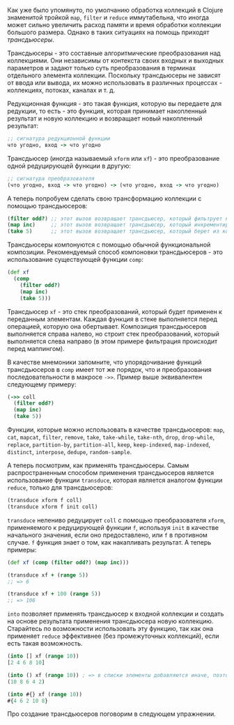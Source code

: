 Как уже было упомянуто, по умолчанию обработка коллекций в Clojure знаменитой тройкой `map`, `filter` и `reduce` иммутабельна, что иногда может сильно увеличить расход памяти и время обработки коллекции большого размера. Однако в таких ситуациях на помощь приходят *трансдьюсеры*.

Трансдьюсеры - это составные алгоритмические преобразования над коллекциями. Они независимы от контекста своих входных и выходных параметров и задают только суть преобразования в терминах отдельного элемента коллекции. Поскольку трансдьюсеры не зависят от ввода или вывода, их можно использовать в различных процессах - коллекциях, потоках, каналах и т. д.

Редукционная функция - это такая функция, которую вы передаете для редукции, то есть - это функция, которая принимает накопленный результат и новую коллекцию и возвращает новый накопленный результат:

```clojure
;; сигнатура редукционной функции
что угодно, вход -> что угодно
```

Трансдьюсер (иногда называемый `xform` или `xf`) - это преобразование одной редуцирующей функции в другую:

```clojure
;; сигнатура преобразователя
(что угодно, вход -> что угодно) -> (что угодно, вход -> что угодно)
```

А теперь попробуем сделать свою трансформацию коллекции с помощью трансдьюсеров:

```clojure
(filter odd?) ;; этот вызов возвращает трансдьюсер, который фильтрует нечетные числа
(map inc)     ;; этот вызов возвращает трансдьюсер, который инкрементирует все числа на 1
(take 5)      ;; этот вызов возвращает трансдьюсер, который берет из коллекции первые 5 чисел
```

Трансдьюсеры компонуются с помощью обычной функциональной композиции. Рекомендуемый способ компоновки трансдьюсеров - это использование существующей функции `comp`:

```clojure
(def xf
  (comp
    (filter odd?)
    (map inc)
    (take 5)))
```

Трансдьюсер `xf` - это стек преобразований, который будет применен к переданным элементам. Каждая функция в стеке выполняется перед операцией, которую она обертывает. Композиция трансдьюсеров выполняется справа налево, но строит стек преобразований, который выполняется слева направо (в этом примере фильтрация происходит перед маппингом).

В качестве мнемоники запомните, что упорядочивание функций трансдьюсеров в `comp` имеет тот же порядок, что и преобразования последовательности в макросе `->>`. Пример выше эквивалентен следующему примеру:

```clojure
(->> coll
  (filter odd?)
  (map inc)
  (take 5))
```

Функции, которые можно использовать в качестве трансдьюсеров: `map`, `cat`, `mapcat`, `filter`, `remove`, `take`, `take-while`, `take-nth`, `drop`, `drop-while`, `replace`, `partition-by`, `partition-all`, `keep`, `keep-indexed`, `map-indexed`, `distinct`, `interpose`, `dedupe`, `random-sample`.

А теперь посмотрим, как применять трансдьюсеры. Самым распространенным способом применения трансдьюсеров является использование функции `transduce`, которая является аналогом функции `reduce`, только для трансдьюсеров:

```clojure
(transduce xform f coll)
(transduce xform f init coll)
```

`transduce` нелениво редуцирует `coll` с помощью преобразователя `xform`, применяемого к редуцирующей функции `f`, используя `init` в качестве начального значения, если оно предоставлено, или `f` в противном случае. `f` функция знает о том, как накапливать результат. А теперь примеры:

```clojure
(def xf (comp (filter odd?) (map inc)))

(transduce xf + (range 5))
;; => 6

(transduce xf + 100 (range 5))
;; => 106
```

`into` позволяет применять трансдьюсер к входной коллекции и создать на основе результата применения трансдьюсера новую коллекцию. Старайтесь по возможности использовать эту функцию, так как она применяет `reduce` эффективнее (без промежуточных коллекций), если есть такая возможность.

```clojure
(into [] xf (range 10))
[2 4 6 8 10]

(into () xf (range 10)) ; => в списки элементы добавляются иначе, поэтому итоговый список в обратном порядке
(10 8 6 4 2)

(into #{} xf (range 10))
#{4 6 2 10 8}
```

Про создание трансдьюсеров поговорим в следующем упражнении.
